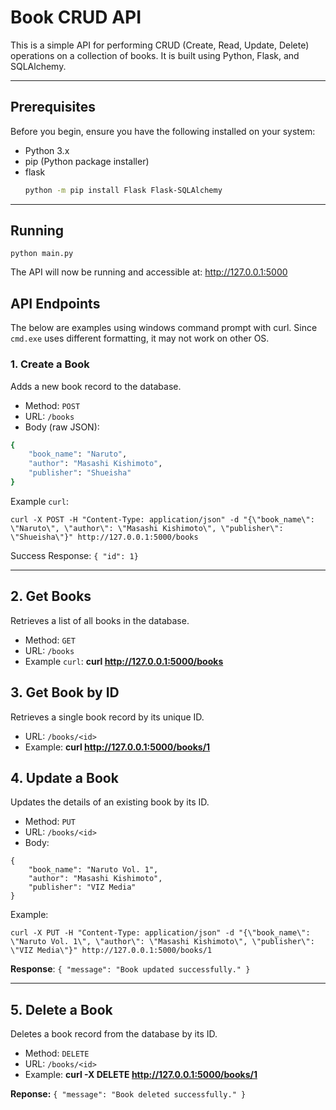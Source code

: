 # Book CRUD API

This is a simple API for performing CRUD (Create, Read, Update, Delete) operations on a collection of books. It is built using Python, Flask, and SQLAlchemy.

---

## Prerequisites

Before you begin, ensure you have the following installed on your system:

- Python 3.x  
- pip (Python package installer)
- flask 
    ```bash
    python -m pip install Flask Flask-SQLAlchemy
---

## Running
    python main.py

The API will now be running and accessible at:
http://127.0.0.1:5000

## API Endpoints
The below are examples using windows command prompt with curl. Since `cmd.exe` uses different formatting, it may not work on other OS.
### 1. Create a Book
Adds a new book record to the database.
* Method: `POST`
* URL: `/books`
* Body (raw JSON): 
```bash
{
    "book_name": "Naruto",
    "author": "Masashi Kishimoto",
    "publisher": "Shueisha"
}
```
Example `curl`: 
```
curl -X POST -H "Content-Type: application/json" -d "{\"book_name\": \"Naruto\", \"author\": \"Masashi Kishimoto\", \"publisher\": \"Shueisha\"}" http://127.0.0.1:5000/books
```
Success Response: `{ "id": 1}`

---
## 2. Get Books
Retrieves a list of all books in the database.
* Method: `GET`
* URL: `/books`
* Example `curl`: **curl http://127.0.0.1:5000/books**

## 3. Get Book by ID
Retrieves a single book record by its unique ID.
* URL: `/books/<id>`
* Example: **curl http://127.0.0.1:5000/books/1**

## 4. Update a Book
Updates the details of an existing book by its ID.
* Method: `PUT`
* URL: `/books/<id>`
* Body:
```
{
    "book_name": "Naruto Vol. 1",
    "author": "Masashi Kishimoto",
    "publisher": "VIZ Media"
}
```

Example: 
```
curl -X PUT -H "Content-Type: application/json" -d "{\"book_name\": \"Naruto Vol. 1\", \"author\": \"Masashi Kishimoto\", \"publisher\": \"VIZ Media\"}" http://127.0.0.1:5000/books/1
```

**Response**: `{ "message": "Book updated successfully." }`

---

## 5. Delete a Book
Deletes a book record from the database by its ID.
* Method: `DELETE`
* URL: `/books/<id>`
* Example: **curl -X DELETE http://127.0.0.1:5000/books/1**

**Reponse:** `{ "message": "Book deleted successfully." }`